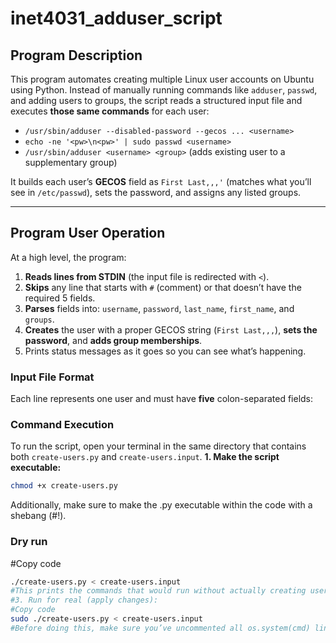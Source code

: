 # inet4031_adduser_script

## Program Description
This program automates creating multiple Linux user accounts on Ubuntu using Python. Instead of manually running commands like `adduser`, `passwd`, and adding users to groups, the script reads a structured input file and executes **those same commands** for each user:

- `/usr/sbin/adduser --disabled-password --gecos ... <username>`
- `echo -ne '<pw>\n<pw>' | sudo passwd <username>`
- `/usr/sbin/adduser <username> <group>` (adds existing user to a supplementary group)

It builds each user’s **GECOS** field as `First Last,,,'` (matches what you’ll see in `/etc/passwd`), sets the password, and assigns any listed groups.

---

## Program User Operation
At a high level, the program:

1. **Reads lines from STDIN** (the input file is redirected with `<`).
2. **Skips** any line that starts with `#` (comment) or that doesn’t have the required 5 fields.
3. **Parses** fields into: `username`, `password`, `last_name`, `first_name`, and `groups`.
4. **Creates** the user with a proper GECOS string (`First Last,,,`), **sets the password**, and **adds group memberships**.
5. Prints status messages as it goes so you can see what’s happening.

### Input File Format
Each line represents one user and must have **five** colon-separated fields:

### Command Execution
To run the script, open your terminal in the same directory that contains both `create-users.py` and `create-users.input`.
**1. Make the script executable:**
```bash
chmod +x create-users.py
```
Additionally, make sure to make the .py executable within the code with a shebang (#!).
### Dry run
#Copy code
```bash
./create-users.py < create-users.input
#This prints the commands that would run without actually creating users.
#3. Run for real (apply changes):
#Copy code
sudo ./create-users.py < create-users.input
#Before doing this, make sure you’ve uncommented all os.system(cmd) lines in the script so it can actually execute the user and group creation commands.



